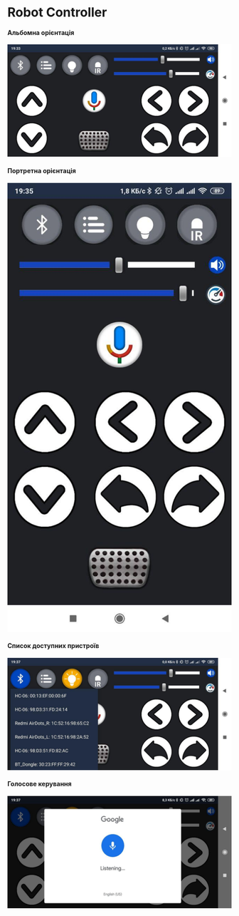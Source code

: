 # Robot Controller

#### Альбомна орієнтація
![Image description](https://github.com/MaksKliuba/AndroidApps/blob/master/RobotController/images/photo_1.jpg)

#### Портретна орієнтація
![Image description](https://github.com/MaksKliuba/AndroidApps/blob/master/RobotController/images/photo_2.jpg)

#### Список доступних пристроїв
![Image description](https://github.com/MaksKliuba/AndroidApps/blob/master/RobotController/images/photo_3.jpg)

#### Голосове керування
![Image description](https://github.com/MaksKliuba/AndroidApps/blob/master/RobotController/images/photo_4.jpg)